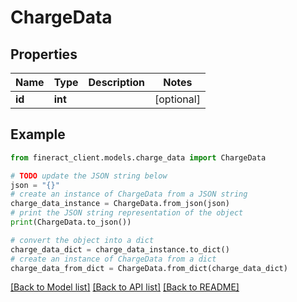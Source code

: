 # ChargeData


## Properties

Name | Type | Description | Notes
------------ | ------------- | ------------- | -------------
**id** | **int** |  | [optional] 

## Example

```python
from fineract_client.models.charge_data import ChargeData

# TODO update the JSON string below
json = "{}"
# create an instance of ChargeData from a JSON string
charge_data_instance = ChargeData.from_json(json)
# print the JSON string representation of the object
print(ChargeData.to_json())

# convert the object into a dict
charge_data_dict = charge_data_instance.to_dict()
# create an instance of ChargeData from a dict
charge_data_from_dict = ChargeData.from_dict(charge_data_dict)
```
[[Back to Model list]](../README.md#documentation-for-models) [[Back to API list]](../README.md#documentation-for-api-endpoints) [[Back to README]](../README.md)



